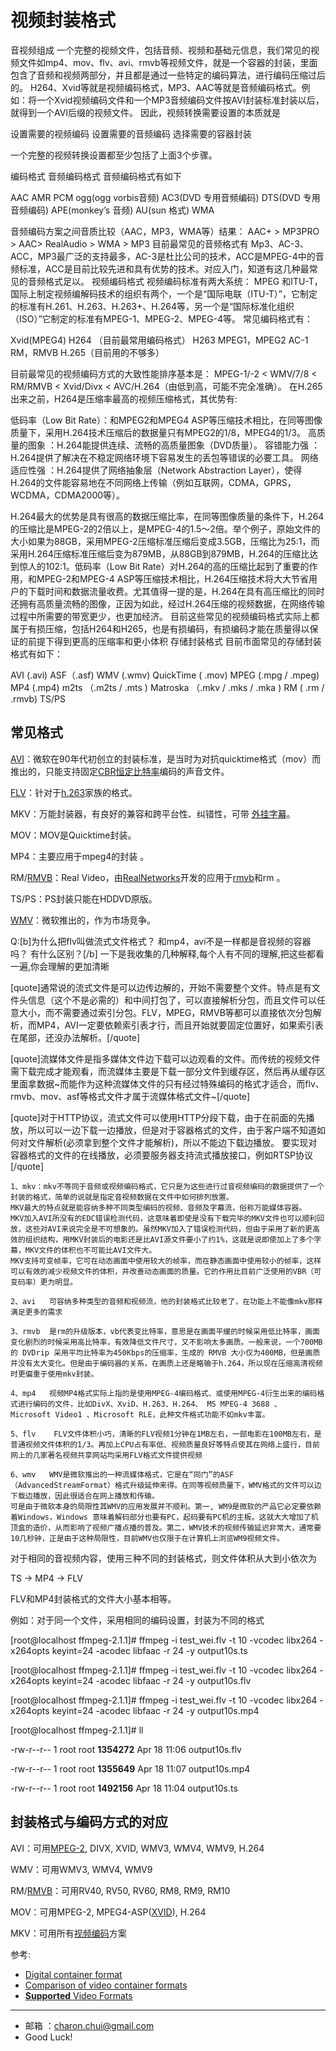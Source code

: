 视频封装格式
===

音视频组成
一个完整的视频文件，包括音频、视频和基础元信息，我们常见的视频文件如mp4、mov、flv、avi、rmvb等视频文件，就是一个容器的封装，里面包含了音频和视频两部分，并且都是通过一些特定的编码算法，进行编码压缩过后的。
H264、Xvid等就是视频编码格式，MP3、AAC等就是音频编码格式。例如：将一个Xvid视频编码文件和一个MP3音频编码文件按AVI封装标准封装以后，就得到一个AVI后缀的视频文件。
因此，视频转换需要设置的本质就是

设置需要的视频编码
设置需要的音频编码
选择需要的容器封装

一个完整的视频转换设置都至少包括了上面3个步骤。



编码格式
音频编码格式
音频编码格式有如下

AAC
AMR
PCM
ogg(ogg vorbis音频)
AC3(DVD 专用音频编码)
DTS(DVD 专用音频编码)
APE(monkey’s 音频)
AU(sun 格式)
WMA

音频编码方案之间音质比较（AAC，MP3，WMA等）结果： AAC+ > MP3PRO > AAC> RealAudio > WMA > MP3
目前最常见的音频格式有 Mp3、AC-3、ACC，MP3最广泛的支持最多，AC-3是杜比公司的技术，ACC是MPEG-4中的音频标准，ACC是目前比较先进和具有优势的技术。对应入门，知道有这几种最常见的音频格式足以。
视频编码格式
视频编码标准有两大系统： MPEG 和ITU-T，国际上制定视频编解码技术的组织有两个，一个是“国际电联（ITU-T）”，它制定的标准有H.261、H.263、H.263+、H.264等，另一个是“国际标准化组织（ISO）”它制定的标准有MPEG-1、MPEG-2、MPEG-4等。
常见编码格式有：

Xvid(MPEG4)
H264 （目前最常用编码格式）
H263
MPEG1，MPEG2
AC-1
RM，RMVB
H.265（目前用的不够多）

目前最常见的视频编码方式的大致性能排序基本是： MPEG-1/-2 < WMV/7/8 < RM/RMVB < Xvid/Divx < AVC/H.264（由低到高，可能不完全准确）。
在H.265出来之前，H264是压缩率最高的视频压缩格式，其优势有:

低码率（Low Bit Rate）：和MPEG2和MPEG4 ASP等压缩技术相比，在同等图像质量下，采用H.264技术压缩后的数据量只有MPEG2的1/8，MPEG4的1/3。
高质量的图象 ：H.264能提供连续、流畅的高质量图象（DVD质量）。
容错能力强   ：H.264提供了解决在不稳定网络环境下容易发生的丢包等错误的必要工具。
网络适应性强 ：H.264提供了网络抽象层（Network Abstraction Layer），使得H.264的文件能容易地在不同网络上传输（例如互联网，CDMA，GPRS，WCDMA，CDMA2000等）。

H.264最大的优势是具有很高的数据压缩比率，在同等图像质量的条件下，H.264的压缩比是MPEG-2的2倍以上，是MPEG-4的1.5～2倍。举个例子，原始文件的大小如果为88GB，采用MPEG-2压缩标准压缩后变成3.5GB，压缩比为25∶1，而采用H.264压缩标准压缩后变为879MB，从88GB到879MB，H.264的压缩比达到惊人的102∶1。低码率（Low Bit Rate）对H.264的高的压缩比起到了重要的作用，和MPEG-2和MPEG-4 ASP等压缩技术相比，H.264压缩技术将大大节省用户的下载时间和数据流量收费。尤其值得一提的是，H.264在具有高压缩比的同时还拥有高质量流畅的图像，正因为如此，经过H.264压缩的视频数据，在网络传输过程中所需要的带宽更少，也更加经济。
目前这些常见的视频编码格式实际上都属于有损压缩，包括H264和H265，也是有损编码，有损编码才能在质量得以保证的前提下得到更高的压缩率和更小体积
存储封装格式
目前市面常见的存储封装格式有如下：

AVI (.avi)
ASF（.asf)
WMV (.wmv)
QuickTime ( .mov)
MPEG (.mpg / .mpeg)
MP4 (.mp4)
m2ts （.m2ts / .mts )
Matroska （.mkv / .mks / .mka )
RM ( .rm / .rmvb)
TS/PS



## 常见格式



[AVI](https://baike.baidu.com/item/AVI/213655)：微软在90年代初创立的封装标准，是当时为对抗quicktime格式（mov）而推出的，只能支持固定[CBR](https://baike.baidu.com/item/CBR/1022793)[恒定比特率](https://baike.baidu.com/item/恒定比特率/5926922)编码的声音文件。

[FLV](https://baike.baidu.com/item/FLV/6623513)：针对于[h.263](https://baike.baidu.com/item/h.263/2539746)家族的格式。

MKV：万能封装器，有良好的兼容和跨平台性、纠错性，可带 [外挂字幕](https://baike.baidu.com/item/外挂字幕)。

MOV：MOV是Quicktime封装。

MP4：主要应用于mpeg4的封装 。

RM/[RMVB](https://baike.baidu.com/item/RMVB/229903)：Real Video，由[RealNetworks](https://baike.baidu.com/item/RealNetworks/1987003)开发的应用于[rmvb](https://baike.baidu.com/item/rmvb/229903)和rm 。

TS/PS：PS封装只能在HDDVD原版。

[WMV](https://baike.baidu.com/item/WMV/1195900)：微软推出的，作为市场竞争。



Q:[b]为什么把flv叫做流式文件格式？ 和mp4，avi不是一样都是音视频的容器吗？ 有什么区别？[/b]
一下是我收集的几种解释,每个人有不同的理解,把这些都看一遍,你会理解的更加清晰

[quote]通常说的流式文件是可以边传边解的，开始不需要整个文件。特点是有文件头信息（这个不是必需的）和中间打包了，可以直接解析分包，而且文件可以任意大小，而不需要通过索引分包。FLV，MPEG，RMVB等都可以直接依次分包解析，而MP4，AVI一定要依赖索引表才行，而且开始就要固定位置好，如果索引表在尾部，还没办法解析。[/quote]


[quote]流媒体文件是指多媒体文件边下载可以边观看的文件。而传统的视频文件需下载完成才能观看，而流媒体主要是下载一部分文件到缓存区，然后再从缓存区里面拿数据~而能作为这种流媒体文件的只有经过特殊编码的格式才适合，而flv、rmvb、mov、asf等格式文件才属于流媒体格式文件~[/quote]

[quote]对于HTTP协议，流式文件可以使用HTTP分段下载，由于在前面的先播放，所以可以一边下载一边播放，但是对于容器格式的文件，由于客户端不知道如何对文件解析(必须拿到整个文件才能解析)，所以不能边下载边播放。
要实现对容器格式的文件的在线播放，必须要服务器支持流式播放接口，例如RTSP协议[/quote]





```
1、mkv：mkv不等同于音频或视频编码格式，它只是为这些进行过音视频编码的数据提供了一个封装的格式，简单的说就是指定音视频数据在文件中如何排列放置。
MKV最大的特点就是能容纳多种不同类型编码的视频、音频及字幕流，俗称万能媒体容器。
MKV加入AVI所没有的EDC错误检测代码，这意味着即使是没有下载完毕的MKV文件也可以顺利回放，这些对AVI来说完全是不可想象的。虽然MKV加入了错误检测代码，但由于采用了新的更高效的组织结构，用MKV封装后的电影还是比AVI源文件要小了约1%，这就是说即使加上了多个字幕，MKV文件的体积也不可能比AVI文件大。
MKV支持可变帧率，它可在动态画面中使用较大的帧率，而在静态画面中使用较小的帧率，这样可以有效的减少视频文件的体积，并改善动态画面的质量。它的作用比目前广泛使用的VBR（可变码率）更为明显。

2、avi   可容纳多种类型的音频和视频流，他的封装格式比较老了，在功能上不能像mkv那样满足更多的需求

3、rmvb  是rm的升级版本，vb代表变比特率，意思是在画面平缓的时候采用低比特率，画面变化剧烈的时候采用高比特率，有效降低文件尺寸，又不影响太多画质。一般来说，一个700MB的 DVDrip 采用平均比特率为450Kbps的压缩率，生成的 RMVB 大小仅为400MB，但是画质并没有太大变化。但是由于编码器的关系，在画质上还是略输于h.264，所以现在压缩高清视频时更偏重于使用mkv封装。

4、mp4   视频MP4格式实际上指的是使用MPEG-4编码格式、或使用MPEG-4衍生出来的编码格式进行编码的文件，比如DivX、XviD、H.263、H.264、 MS MPEG-4 3688 、 Microsoft Video1 、Microsoft RLE，此种文件格式功能不如mkv丰富。

5、flv    FLV文件体积小巧，清晰的FLV视频1分钟在1MB左右，一部电影在100MB左右，是普通视频文件体积的1/3。再加上CPU占有率低、视频质量良好等特点使其在网络上盛行，目前网上的几家著名视频共享网站均采用FLV格式文件提供视频

6、wmv   WMV是微软推出的一种流媒体格式，它是在“同门”的ASF（AdvancedStreamFormat）格式升级延伸来得。在同等视频质量下，WMV格式的文件可以边下载边播放，因此很适合在网上播放和传输。
可是由于微软本身的局限性其WMV的应用发展并不顺利。第一, WM9是微软的产品它必定要依赖着Windows，Windows 意味着解码部分也要有PC，起码要有PC机的主板。这就大大增加了机顶盒的造价，从而影响了视频广播点播的普及。第二，WMV技术的视频传输延迟非常大，通常要10几秒钟，正是由于这种局限性，目前WMV也仅限于在计算机上浏览WM9视频文件。
```





对于相同的音视频内容，使用三种不同的封装格式，则文件体积从大到小依次为

TS -> MP4 -> FLV

 FLV和MP4封装格式的文件大小基本相等。

例如：对于同一个文件，采用相同的编码设置，封装为不同的格式

[root@localhost ffmpeg-2.1.1]# ffmpeg -i test_wei.flv -t 10 -vcodec libx264 -x264opts keyint=24 -acodec libfaac -r 24 -y output10s.ts

 

 

[root@localhost ffmpeg-2.1.1]# ffmpeg -i test_wei.flv -t 10 -vcodec libx264 -x264opts keyint=24 -acodec libfaac -r 24 -y output10s.flv

 

[root@localhost ffmpeg-2.1.1]# ffmpeg -i test_wei.flv -t 10 -vcodec libx264 -x264opts keyint=24 -acodec libfaac -r 24 -y output10s.mp4

 

 

[root@localhost ffmpeg-2.1.1]# ll

-rw-r--r-- 1 root root **1354272** Apr 18 11:06 output10s.flv

-rw-r--r-- 1 root root **1355649** Apr 18 11:07 output10s.mp4

-rw-r--r-- 1 root root **1492156** Apr 18 11:04 output10s.ts





## 封装格式与编码方式的对应



AVI：可用[MPEG-2](https://baike.baidu.com/item/MPEG-2/214322), DIVX, XVID, WMV3, WMV4, WMV9, H.264

WMV：可用WMV3, WMV4, WMV9

RM/[RMVB](https://baike.baidu.com/item/RMVB/229903)：可用RV40, RV50, RV60, RM8, RM9, RM10

MOV：可用MPEG-2, MPEG4-ASP([XVID](https://baike.baidu.com/item/XVID/567063)), H.264

MKV：可用所有[视频编码](https://baike.baidu.com/item/视频编码)方案





参考: 

- [Digital container format](https://en.wikipedia.org/wiki/Digital_container_format)
- [Comparison of video container formats](https://en.wikipedia.org/wiki/Comparison_of_video_container_formats)
- [**Supported** Video Formats](https://www.encoding.com/formats/)



---

- 邮箱 ：charon.chui@gmail.com  
- Good Luck! 